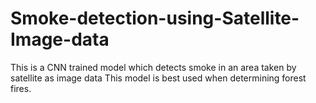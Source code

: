 # Smoke-detection-using-Satellite-Image-data
This is a CNN trained model which detects smoke in an area taken by satellite as image data 
This model is best used when determining forest fires.
